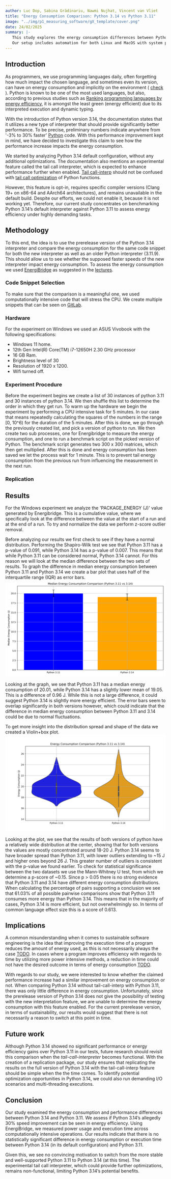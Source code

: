 ```yaml
---
author: Luc Dop, Sabina Grădinariu, Nawmi Nujhat, Vincent van Vliet
title: "Energy Consumption Comparison: Python 3.14 vs Python 3.11"
image: "../img/p1_measuring_software/gX_template/cover.png"
date: 24/02/2025
summary: |-
   This study explores the energy consumption differences between Python 3.14 and Python 3.11, testing the claim that Python 3.14 has a 30% speed improvement over previous versions. We run the same computational tasks in controlled environments and measure power usage, execution time, and overall efficiency. 
   Our setup includes automation for both Linux and MacOS with system parameters that can be tweaked according to the need, ensuring replicability. Future work will involve the  --with-tail-call-interp flag once it is working.
--- 
```

## Introduction
As programmers, we use programming languages daily, often forgetting how much impact the chosen language, and sometimes even its version, can have on energy consumption and implicitly on the environment ( [check]( https://arxiv.org/html/2410.05460v1) ). Python is known to be one of the most used languages, but also, according to previous studies such as [Ranking programming languages by energy efficiency](https://www.sciencedirect.com/science/article/abs/pii/S0167642321000022?via%3Dihub), it is amongst the least green (energy efficient) due to its interpreted execution and dynamic typing.

With the introduction of Python version 3.14, the documentation states that it utilizes a new type of interpreter that should provide significantly better performance. To be precise, preliminary numbers indicate anywhere from '-3% to 30% faster' [Python](https://docs.python.org/3.14/whatsnew/3.14.html) code. With this performance improvement kept in mind, we have decided to investigate this claim to see how the performance increase impacts the energy consumption.

We started by analyzing Python 3.14 default configuration, without any additional optimizations. The documentation also mentions an experimental feature called the tail call interpreter, which is expected to enhance performance further when enabled. [Tail call-interp](https://docs.python.org/3.14/using/configure.html#cmdoption-with-tail-call-interp) should not be confused with [tail call optimization](https://en.wikipedia.org/wiki/Tail_call) of Python functions. 

However, this feature is opt-in, requires specific compiler versions (Clang 19+ on x86-64 and AArch64 architectures), and remains unavailable in the default build. Despite our efforts, we could not enable it, because it is not working yet. Therefore, our current study concentrates on benchmarking Python 3.14’s default interpreter against Python 3.11 to assess energy efficiency under highly demanding tasks.

## Methodology 
To this end, the idea is to use the prerelease version of the Python 3.14 interpreter and compare the energy consumption for the same code snippet for both the new interpreter as well as an older Python interpreter (3.11.9). This should allow us to see whether the supposed faster speeds of the new interpreter impact energy consumption. 
To assess the energy consumption we used [EnergiBridge](https://github.com/tdurieux/EnergiBridge) as suggested in the [lectures](https://luiscruz.github.io/course_sustainableSE/2025/).

### Code Snippet Selection 
To make sure that the comparison is a meaningful one, we used computationally intensive code that will stress the CPU. We create multiple snippets that can be seen on [GitLab](https://github.com/vincentvvliet/sse-project-group-24). 

### Hardware 
For the experiment on Windows we used an ASUS Vivobook with the following specifications:
- Windows 11 home.
- 12th Gen Intel(R) Core(TM) i7-12650H 2.30 GHz processor
- 16 GB Ram.
- Brightness level of 30
- Resolution of 1920 x 1200.
- Wifi turned off.

### Experiment Procedure 
Before the experiment begins we create a list of 30 instances of python 3.11 and 30 instances of python 3.14. We then shuffle this list to determine the order in which they get run. To warm up the hardware we begin the experiment by performing a CPU intensive task for 5 minutes. In our case that means repeatedly calculating the squares of the numbers in the range [0, 10^6) for the duration of the 5 minutes. After this is done, we go through the previously created list, and pick a version of python to run. We then create two sub processes, one for Energibridge to measure the energy consumption, and one to run a benchmark script on the picked version of Python. The benchmark script generates two 300 x 300 matrices, which then get multiplied. After this is done and energy consumption has been saved we let the process wait for 1 minute. This is to prevent tail energy consumption from the previous run from influencing the measurement in the next run.
### Replication

## Results
For the Windows experiment we analyze the 'PACKAGE_ENERGY (J)' value generated by Energibridge. This is a cumulative value, where we specifically look at the difference between the value at the start of a run and at the end of a run. To try and normalize the data we perform z-score outlier removal.

Before analyzing our results we first check to see if they have a normal distribution. Performing the Shapiro-Wilk test we see that Python 3.11 has a p-value of 0.091, while Python 3.14 has a p-value of 0.007. This means that while Python 3.11 can be considered normal, Python 3.14 cannot. For this reason we will look at the median difference between the two sets of results. To graph the difference in median energy consumption between Python 3.11 and Python 3.14 we create a bar plot that uses half of the interquartile range (IQR) as error bars.
![Median_energy_comparison.png](..%2Fimg%2Fp1_measuring_software%2Fg24_python_3.14%2Fmedian_energy_comparison.png)

Looking at the graph, we see that Python 3.11 has a median energy consumption of 20.01, while Python 3.14 has a slightly lower mean of 19.05. This is a difference of 0.96 J. While this is not a large difference, it could suggest Python 3.14 is slightly more energy efficient. The error bars seem to overlap significantly in both versions however, which could indicate that the difference in median energy consumption between Python 3.11 and 3.14 could be due to normal fluctuations.

To get more insight into the distribution spread and shape of the data we created a Violin+box plot. 
![Box+violinplot.png](..%2Fimg%2Fp1_measuring_software%2Fg24_python_3.14%2Fenergy_comparison.png)

Looking at the plot, we see that the results of both versions of python have a relatively wide distribution at the center, showing that for both versions the values are mostly concentrated around 18-20 J. Python 3.14 seems to have broader spread than Python 3.11, with lower outliers extending to ~15 J and higher ones beyond 26 J. This greater number of outliers is consistent with the p-value we found earlier. To check for statistical significance between the two datasets we use the Mann-Whitney U test, from which we determine a p-score of ~0.15. Since p > 0.05 there is no strong evidence that Python 3.11 and 3.14 have different energy consumption distributions. When calculating the percentage of pairs supporting a conclusion we see that 61.03% of all possible pairwise comparisons show that Python 3.11 consumes more energy than Python 3.14. This means that in the majority of cases, Python 3.14 is more efficient, but not overwhelmingly so. In terms of common language effect size this is a score of 0.613. 
## Implications
A common misunderstanding when it comes to sustainable software engineering is the idea that improving the execution time of a program reduces the amount of energy used, as this is not necessarily always the case [TODO](https://link.springer.com/chapter/10.1007/978-3-319-09967-5_10). In cases where a program improves efficiency with regards to time by utilizing more power intensive methods, a reduction in time could not have the desired outcome in terms of energy consumption [TODO](https://www.sciencedirect.com/science/article/pii/S1877750313000173). 

With regards to our study, we were interested to know whether the claimed performance increase had a similar improvement on energy consumption or not. When comparing Python 3.14 without tail-call-interp with Python 3.11, there was only little difference in energy consumption. Unfortunately, since the prerelease version of Python 3.14 does not give the possibility of testing with the new interpretation feature, we are unable to determine the energy consumption with this feature enabled. For the current prerelease version, in terms of sustainability, our results would suggest that there is not necessarily a reason to switch at this point in time. 

## Future work 

Although Python 3.14 showed no significant performance or energy efficiency gains over Python 3.11 in our tests, future research should revisit this comparison when the *tail-call-interpreter* becomes functional. With the creation of a replication package, our study ensures that replicating the results on the full version of Python 3.14 with the tail-call-interp feature should be simple when the the time comes.
To identify potential optimization opportunities in Python 3.14, we could also run demanding I/O scenarios and multi-threading executions.

##  Conclusion 
Our study examined the energy consumption and performance differences between Python 3.14 and Python 3.11. We assess if Python 3.14’s allegedly 30% speed improvement can be seen in energy efficiency. Using EnergiBridge, we measured power usage and execution time across computationally intensive operations.
Our results indicate that there is no statistically significant difference in energy consumption or execution time between Python 3.14 (in its default configuration) and Python 3.11. 

Given this, we see no convincing motivation to switch from the more stable and well-supported Python 3.11 to Python 3.14 (at this time). The experimental tail call interpreter, which could provide further optimizations, remains non-functional, limiting Python 3.14’s potential benefits.

